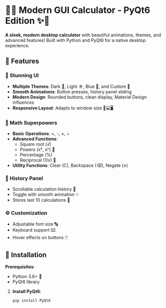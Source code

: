 # 🧮✨ Modern GUI Calculator - PyQt6 Edition ✨🧮


**A sleek, modern desktop calculator** with beautiful animations, themes, and advanced features! Built with Python and PyQt6 for a native desktop experience.

## 🌟 Features

### 🎨 Stunning UI
- **Multiple Themes**: Dark 🌙, Light ☀️, Blue 🔵, and Custom 🎨
- **Smooth Animations**: Button presses, history panel sliding
- **Modern Design**: Rounded buttons, clean display, Material Design influences
- **Responsive Layout**: Adapts to window size 📱💻🖥️

### 🔢 Math Superpowers
- **Basic Operations**: +, -, ×, ÷
- **Advanced Functions**:
  - Square root (√) 
  - Powers (x², xⁿ) 💪
  - Percentage (%) 
  - Reciprocal (1/x) 🔄
- **Utility Functions**: Clear (C), Backspace (⌫), Negate (±)

### 📜 History Panel
- Scrollable calculation history 📜
- Toggle with smooth animation ✨
- Stores last 10 calculations 🧠

### ⚙️ Customization
- Adjustable font size 🔠
- Keyboard support ⌨️
- Hover effects on buttons 🖱️

## 🚀 Installation

**Prerequisites**:
   - Python 3.6+ 🐍
   - PyQt6 library

2. **Install PyQt6**:
   ```bash
   pip install PyQt6

